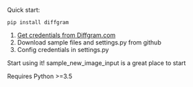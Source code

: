 
Quick start:

`pip install diffgram`

1) [Get credentials from Diffgram.com](https://intercom.help/diffgram/api-software-development-kit-sdk/getting-started-with-sdk)
2) Download sample files and settings.py from github
3) Config credentials in settings.py

Start using it! 
sample_new_image_input is a great place to start


Requires
Python >=3.5




